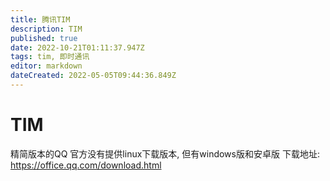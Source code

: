 ```yaml
---
title: 腾讯TIM
description: TIM
published: true
date: 2022-10-21T01:11:37.947Z
tags: tim, 即时通讯
editor: markdown
dateCreated: 2022-05-05T09:44:36.849Z
---
```


# TIM
精简版本的QQ
官方没有提供linux下载版本, 但有windows版和安卓版
下载地址:
https://office.qq.com/download.html